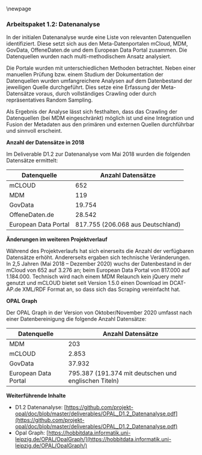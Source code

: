 \newpage

### Arbeitspaket 1.2: Datenanalyse

In der initialen Datenanalyse wurde eine Liste von relevanten Datenquellen identifiziert. Diese setzt sich aus den Meta-Datenportalen mCloud, MDM, GovData, OffeneDaten.de und dem European Data Portal zusammen. Die Datenquellen wurden nach multi-methodischem Ansatz analysiert.

Die Portale wurden mit unterschiedlichen Methoden betrachtet. Neben einer manuellen Prüfung bzw. einem Studium der Dokumentation der Datenquellen wurden umfangreichere Analysen auf dem Datenbestand der jeweiligen Quelle durchgeführt. Dies setze eine Erfassung der Meta-Datensätze voraus, durch vollständiges Crawling oder durch repräsentatives Random Sampling.

Als Ergebnis der Analyse lässt sich festhalten, dass das Crawling der Datenquellen (bei MDM eingeschränkt) möglich ist und eine Integration und Fusion der Metadaten aus den primären und externen Quellen durchführbar und sinnvoll erscheint.

**Anzahl der Datensätze in 2018**

Im Deliverable D1.2 zur Datenanalyse vom Mai 2018 wurden die folgenden Datensätze ermittelt:

| Datenquelle          | Anzahl Datensätze                 |
|----------------------|-----------------------------------|
| mCLOUD               |                               652 |
| MDM                  |                               119 |
| GovData              |                            19.754 |
| OffeneDaten.de       |                            28.542 |
| European Data Portal | 817.755 (206.068 aus Deutschland) |

**Änderungen im weiteren Projektverlauf**

Während des Projektverlaufs hat sich einerseits die Anzahl der verfügbaren Datensätze erhöht. Andererseits ergaben sich technische Veränderungen. In 2,5 Jahren (Mai 2018 – Dezember 2020) wuchs der Datenbestand in der mCloud von 652 auf 3.276 an; beim European Data Portal von 817.000 auf 1.184.000. Technisch wird nach einem MDM Relaunch kein jQuery mehr genutzt und mCLOUD bietet seit Version 1.5.0 einen Download im DCAT-AP.de XML/RDF Format an, so dass sich das Scraping vereinfacht hat.

**OPAL Graph**

Der OPAL Graph in der Version von Oktober/November 2020 umfasst nach einer Datenbereinigung die folgende Anzahl Datensätze:

| Datenquelle          | Anzahl Datensätze                                     |
|----------------------|-------------------------------------------------------|
| MDM                  |                                                   203 |
| mCLOUD               |                                                 2.853 |
| GovData              |                                                37.932 |
| European Data Portal | 795.387 (191.374 mit deutschen und englischen Titeln) |


**Weiterführende Inhalte**

* D1.2 Datenanalyse: [https://github.com/projekt-opal/doc/blob/master/deliverables/OPAL_D1.2_Datenanalyse.pdf](https://github.com/projekt-opal/doc/blob/master/deliverables/OPAL_D1.2_Datenanalyse.pdf)
* Opal Graph: [https://hobbitdata.informatik.uni-leipzig.de/OPAL/OpalGraph/](https://hobbitdata.informatik.uni-leipzig.de/OPAL/OpalGraph/)

